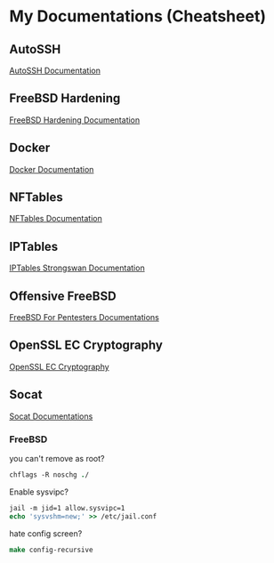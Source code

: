 # My Documentations (Cheatsheet)
## AutoSSH
[AutoSSH Documentation](https://github.com/spmzt/doc/blob/main/autossh.md)
## FreeBSD Hardening
[FreeBSD Hardening Documentation](https://github.com/spmzt/doc/blob/main/FreeBSD-Hardening.md)
## Docker
[Docker Documentation](https://github.com/spmzt/doc/blob/main/docker.md)
## NFTables
[NFTables Documentation](https://github.com/spmzt/doc/blob/main/nftables.md)
## IPTables
[IPTables Strongswan Documentation](https://github.com/spmzt/doc/blob/main/ipsec-strongswan.md)
## Offensive FreeBSD
[FreeBSD For Pentesters Documentations](https://github.com/spmzt/doc/blob/main/demon.md)
## OpenSSL EC Cryptography
[OpenSSL EC Cryptography](https://github.com/spmzt/doc/blob/main/ec.md)
## Socat
[Socat Documentations](https://github.com/spmzt/doc/blob/main/socat.md)
### FreeBSD
you can't remove as root?
```tcsh
chflags -R noschg ./
```
Enable sysvipc?
```tcsh
jail -m jid=1 allow.sysvipc=1
echo 'sysvshm=new;' >> /etc/jail.conf
```
hate config screen?
```tcsh
make config-recursive
```

